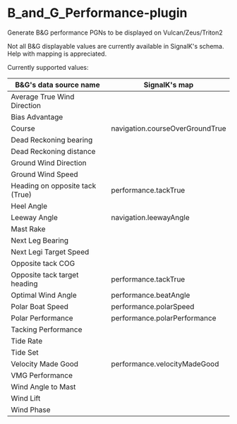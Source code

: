 # B_and_G_Performance-plugin
Generate B&amp;G performance PGNs to be displayed on Vulcan/Zeus/Triton2 

Not all B&G displayable values are currently available in SignalK's schema.
Help with mapping is appreciated.

Currently supported values:

 |B&G's data source name          | SignalK's map                     |
 |--------------------------------|-----------------------------------|
 |Average True Wind Direction     |                                   |
 |Bias Advantage                  |                                   |
 |Course                          | navigation.courseOverGroundTrue   |
 |Dead Reckoning bearing          |                                   |
 |Dead Reckoning distance         |                                   |
 |Ground Wind Direction						|                                   |
 |Ground Wind Speed						    |                                   |
 |Heading on opposite tack (True) | performance.tackTrue              |
 |Heel Angle						          |                                   |
 |Leeway Angle                    | navigation.leewayAngle            |
 |Mast Rake						            |                                   |
 |Next Leg Bearing						    |                                   |
 |Next Legi Target Speed					|                                   |
 |Opposite tack COG               |                                   |
 |Opposite tack target heading    | performance.tackTrue              |
 |Optimal Wind Angle              | performance.beatAngle             |
 |Polar Boat Speed                | performance.polarSpeed            |
 |Polar Performance               | performance.polarPerformance      |
 |Tacking Performance						  |                                   |
 |Tide Rate						            |                                   |
 |Tide Set						            |                                   |
 |Velocity Made Good              | performance.velocityMadeGood      |
 |VMG Performance                 |                                   |
 |Wind Angle to Mast						  |                                   |
 |Wind Lift                       |                                   |
 |Wind Phase                      |                                   |
